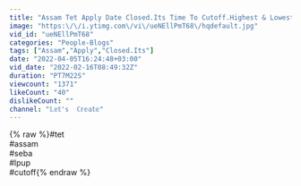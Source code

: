 ```yaml
---
title: "Assam Tet Apply Date Closed.Its Time To Cutoff.Highest & Lowest Cutoff District & Marks for LP & UP"
image: "https:\/\/i.ytimg.com\/vi\/ueNEllPmT68\/hqdefault.jpg"
vid_id: "ueNEllPmT68"
categories: "People-Blogs"
tags: ["Assam","Apply","Closed.Its"]
date: "2022-04-05T16:24:48+03:00"
vid_date: "2022-02-16T08:49:32Z"
duration: "PT7M22S"
viewcount: "1371"
likeCount: "40"
dislikeCount: ""
channel: "𝕃𝕖𝕥'𝕤  ℂ𝕣𝕖𝕒𝕥𝕖"
---
```

{% raw %}#tet<br />#assam<br />#seba<br />#lpup<br />#cutoff{% endraw %}
